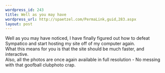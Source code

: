 ```yaml
--- 
wordpress_id: 243
title: Well as you may have
wordpress_url: http://spaetzel.com/PermaLink,guid,283.aspx
layout: post
---
```

Well as you may have noticed, I have finally figured out how to defeat Sympatico and start hosting my site off of my computer again.<br />
        What this means for you is that the site should be much faster, and interactive.<br />
        Also, all the photos are once again available in full resolution - No messing with
        that goofball clubphoto crap.<img width="0" height="0" src="http://spaetzel.com/aggbug.ashx?id=283" />
